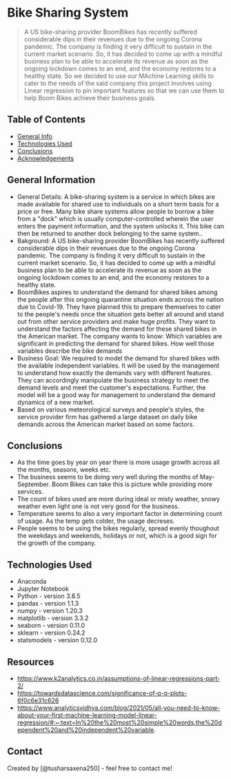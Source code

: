 # Bike Sharing System
> A US bike-sharing provider BoomBikes has recently suffered considerable dips in their revenues due to the ongoing Corona pandemic. The company is finding it very difficult to sustain in the current market scenario. So, it has decided to come up with a mindful business plan to be able to accelerate its revenue as soon as the ongoing lockdown comes to an end, and the economy restores to a healthy state. So we decided to use our MAchine Learning skills to cater to the needs of the said company this project involves using Linear regression to pin important features so that we can use them to help Boom Bikes achieve their business goals.


## Table of Contents
* [General Info](#general-information)
* [Technologies Used](#technologies-used)
* [Conclusions](#conclusions)
* [Acknowledgements](#acknowledgements)


## General Information
- General Details: A bike-sharing system is a service in which bikes are made available for shared use to individuals on a short term basis for a price or free. Many bike share systems allow people to borrow a bike from a "dock" which is usually computer-controlled wherein the user enters the payment information, and the system unlocks it. This bike can then be returned to another dock belonging to the same system..
- Bakground: A US bike-sharing provider BoomBikes has recently suffered considerable dips in their revenues due to the ongoing Corona pandemic. The company is finding it very difficult to sustain in the current market scenario. So, it has decided to come up with a mindful business plan to be able to accelerate its revenue as soon as the ongoing lockdown comes to an end, and the economy restores to a healthy state.
- BoomBikes aspires to understand the demand for shared bikes among the people after this ongoing quarantine situation ends across the nation due to Covid-19. They have planned this to prepare themselves to cater to the people's needs once the situation gets better all around and stand out from other service providers and make huge profits. 
  They want to understand the factors affecting the demand for these shared bikes in the American market. The company wants to know:
	Which variables are significant in predicting the demand for shared bikes.
	How well those variables describe the bike demands
- Business Goal: We required to model the demand for shared bikes with the available independent variables. It will be used by the management to understand how exactly the demands vary with different features. They can accordingly manipulate the business strategy to meet the demand levels and meet the customer's expectations. Further, the model will be a good way for management to understand the demand dynamics of a new market. 
- Based on various meteorological surveys and people's styles, the service provider firm has gathered a large dataset on daily bike demands across the American market based on some factors. 

## Conclusions
- As the time goes by year on year there is more usage growth across all the months, seasons, weeks etc.
- The business seems to be doing very well during the months of May-September. Boom Bikes can take this is picture while providing more services. 
- The count of bikes used are more during ideal or misty weather, snowy weather even light one is not very good for the business.
- Temperature seems to also a very important factor in determining count of usage. As the temp gets colder, the usage decreses.
- People seems to be using the bikes regularly, spread evenly thoughout the weekdays and weekends, holidays or not, which is a good sign for the growth of the company.



## Technologies Used
- Anaconda
- Jupyter Notebook
- Python - version 3.8.5
- pandas - version 1.1.3
- numpy - version 1.20.3
- matplotlib - version 3.3.2
- seaborn - version 0.11.0
- sklearn - version 0.24.2
- statsmodels - version 0.12.0


## Resources
- https://www.k2analytics.co.in/assumptions-of-linear-regressions-part-2/
- https://towardsdatascience.com/significance-of-q-q-plots-6f0c6e31c626
- https://www.analyticsvidhya.com/blog/2021/05/all-you-need-to-know-about-your-first-machine-learning-model-linear-regression/#:~:text=In%20the%20most%20simple%20words,the%20dependent%20and%20independent%20variable.


## Contact
Created by [@tusharsaxena250] - feel free to contact me!


<!-- Optional -->
<!-- ## License -->
<!-- This project is open source and available under the [... License](). -->

<!-- You don't have to include all sections - just the one's relevant to your project -->
